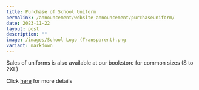 ```yaml
---
title: Purchase of School Uniform
permalink: /announcement/website-announcement/purchaseuniform/
date: 2023-11-22
layout: post
description: ""
image: /images/School Logo (Transparent).png
variant: markdown
---
```

Sales of uniforms is also available at our bookstore for common sizes (S to 2XL)

Click [here](https://www.stpatricks.moe.edu.sg/files/announcement/Sales_Uniform_eoy2023.pdf) for more details